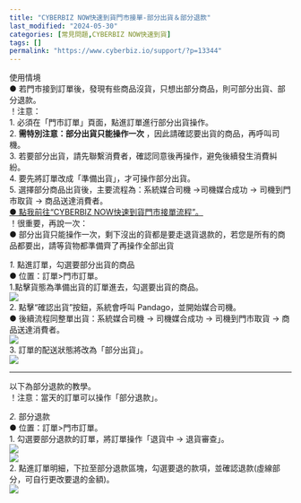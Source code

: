 ```yaml
---
title: "CYBERBIZ NOW快速到貨門市接單-部分出貨＆部分退款"
last_modified: "2024-05-30"
categories: [常見問題,CYBERBIZ NOW快速到貨]
tags: []
permalink: "https://www.cyberbiz.io/support/?p=13344"
---
```


使用情境  
● 若門市接到訂單後，發現有些商品沒貨，只想出部分商品，則可部分出貨、部分退款。  
！注意：  
1\. 必須在「門市訂單」頁面，點進訂單進行部分出貨操作。  
2\. **需特別注意：部分出貨只能操作一次** ，因此請確認要出貨的商品，再呼叫司機。  
3\. 若要部分出貨，請先聯繫消費者，確認同意後再操作，避免後續發生消費糾紛。  
4\. 要先將訂單改成「準備出貨」，才可操作部分出貨。  
5\. 選擇部分商品出貨後，主要流程為：系統媒合司機 →司機媒合成功 → 司機到門市取貨 → 商品送達消費者。  
[● 點我前往“CYBERBIZ NOW快速到貨門市接單流程”。](https://www.cyberbiz.io/support/?p=13744)  
！很重要，再說一次：  
● 部分出貨只能操作一次，剩下沒出的貨都是要走退貨退款的，若您是所有的商品都要出，請等貨物都準備齊了再操作全部出貨  

_1._   點進訂單，勾選要部分出貨的商品  
● 位置：訂單>門市訂單。  
1.點擊貨態為準備出貨的訂單進去，勾選要出貨的商品。  
![](https://www.cyberbiz.io/support/wp-content/uploads/2021/06/快速到貨40.png)  
2\. 點擊“確認出貨”按鈕，系統會呼叫 Pandago，並開始媒合司機。  
● 後續流程同整單出貨：系統媒合司機 → 司機媒合成功 → 司機到門市取貨 → 商品送達消費者。  
![](https://www.cyberbiz.io/support/wp-content/uploads/2021/06/快速到貨41.png)  
3\. 訂單的配送狀態將改為「部分出貨」。  
![](https://www.cyberbiz.io/support/wp-content/uploads/2021/06/快速到貨42.png)  

* * *

以下為部分退款的教學。  
！注意：當天的訂單可以操作「部分退款」。  

_2._   部分退款  
● 位置：訂單>門市訂單。  
1\. 勾選要部分退款的訂單，將訂單操作「退貨中 → 退貨審查」。  
![](https://www.cyberbiz.io/support/wp-content/uploads/2021/06/快速到貨43.png)  
![](https://www.cyberbiz.io/support/wp-content/uploads/2021/06/快速到貨44.png)  
2\. 點進訂單明細，下拉至部分退款區塊，勾選要退的款項，並確認退款(虛線部分，可自行更改要退的金額)。  
![](https://www.cyberbiz.io/support/wp-content/uploads/2021/06/快速到貨45.png)  

